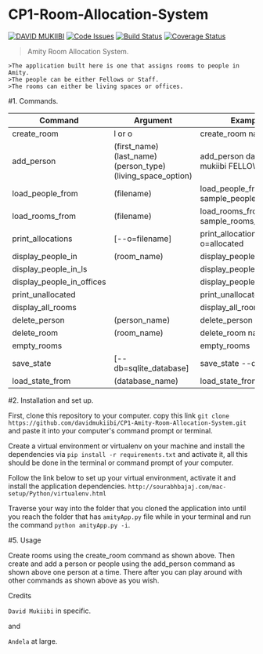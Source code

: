 # CP1-Room-Allocation-System
[![DAVID MUKIIBI](https://img.shields.io/badge/DAVID%20MUKIIBI-Room%20Allocation%20System-green.svg)]()
[![Code Issues](https://www.quantifiedcode.com/api/v1/project/d42abc6c229a4094b8db899d43c75b49/badge.svg)](https://www.quantifiedcode.com/app/project/d42abc6c229a4094b8db899d43c75b49)
[![Build Status](https://travis-ci.org/davidmukiibi/CP1-Room-Allocation-System.svg?branch=develop)](https://travis-ci.org/davidmukiibi/CP1-Room-Allocation-System)
[![Coverage Status](https://coveralls.io/repos/github/davidmukiibi/CP1-Room-Allocation-System/badge.svg?branch=master)](https://coveralls.io/github/davidmukiibi/CP1-Room-Allocation-System?branch=master)

>Amity Room Allocation System.

    >The application built here is one that assigns rooms to people in Amity.
    >The people can be either Fellows or Staff.
    >The rooms can either be living spaces or offices.

#1. Commands.

Command	| Argument | Example
--- | --- | ---
create_room	| l or o | create_room narnia o
add_person	| (first_name) (last_name) (person_type) (living_space_option)	| add_person david mukiibi FELLOW Y
load_people_from | (filename) | load_people_from sample_people_input.txt
load_rooms_from	| (filename) | load_rooms_from sample_rooms_input.txt
print_allocations | [--o=filename] | print_allocations --o=allocated
display_people_in | (room_name) | display_people_in narnia
display_people_in_ls | | display_people_in_ls
display_people_in_offices | | display_people_in_offices
print_unallocated | | print_unallocated
display_all_rooms | | display_all_rooms
delete_person | (person_name) | delete_person david
delete_room | (room_name) | delete_room narnia
empty_rooms | | empty_rooms
save_state | [--db=sqlite_database] | save_state --db=nairobi
load_state_from | (database_name) | load_state_from nairobi

#2. Installation and set up.

First, clone this repository to your computer. copy this link `git clone https://github.com/davidmukiibi/CP1-Amity-Room-Allocation-System.git` and paste it into your computer's command prompt or terminal.

Create a virtual environment or virtualenv on your machine and install the dependencies via `pip install -r requirements.txt` and activate it, 
all this should be done in the terminal or command prompt of your computer.

Follow the link below to set up your virtual environment, activate it and install the application dependencies.
`http://sourabhbajaj.com/mac-setup/Python/virtualenv.html`

Traverse your way into the folder that you cloned the application into until you reach the folder that has `amityApp.py` file while in your terminal and run the command `python amityApp.py -i`.

#5. Usage

Create rooms using the create_room command as shown above.
Then create and add a person or people using the add_person command as shown above one person at a time.
There after you can play around with other commands as shown above as you wish.

Credits

`David Mukiibi` in specific.

and

`Andela` at large.
